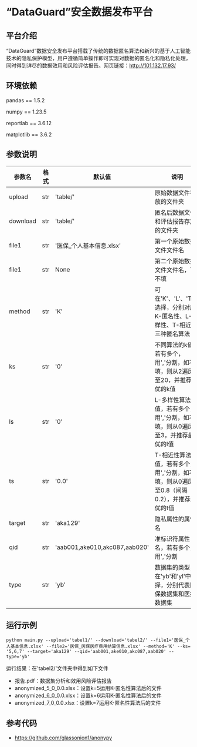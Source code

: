 # “DataGuard”安全数据发布平台

## 平台介绍

“DataGuard”数据安全发布平台搭载了传统的数据匿名算法和新兴的基于人工智能技术的隐私保护模型，用户遵循简单操作即可实现对数据的匿名化和隐私化处理，同时得到详尽的数据效用和风险评估报告。网页链接：http://101.132.17.93/

## 环境依赖

pandas == 1.5.2

numpy == 1.23.5

reportlab == 3.6.12

matplotlib == 3.6.2

## 参数说明

| 参数名   | 格式 | 默认值                        | 说明                                                         |
| -------- | ---- | ----------------------------- | ------------------------------------------------------------ |
| upload   | str  | 'table/'                      | 原始数据文件存放的文件夹                                     |
| download | str  | 'table/'                      | 匿名后数据文件和评估报告存放的文件夹                         |
| file1    | str  | '医保_个人基本信息.xlsx'      | 第一个原始数据文件文件名                                     |
| file1    | str  | None                          | 第二个原始数据文件文件名，可不填                             |
| method   | str  | 'K'                           | 可在'K'、'L'、'T'中选择，分别对应K-匿名性、L-多样性、T-相近性三种匿名算法 |
| ks       | str  | '0'                           | 不同算法的k值，若有多个，用','分割，如不填，则从2遍历至20，并推荐最优的k值 |
| ls       | str  | '0'                           | L-多样性算法的l值，若有多个，用','分割，如不填，则从0遍历至3，并推荐最优的l值 |
| ts       | str  | '0.0'                         | T-相近性算法的t值，若有多个，用','分割，如不填，则从0遍历至0.8（间隔0.2），并推荐最优的t值 |
| target   | str  | 'aka129'                      | 隐私属性的属性名                                             |
| qid      | str  | 'aab001,ake010,akc087,aab020' | 准标识符属性名，若有多个，用','分割                          |
| type     | str  | 'yb'                          | 数据集的类型，在'yb'和'yl'中选择，分别代表医保数据集和医疗数据集 |

## 运行示例

```shell
python main.py --upload='tabel1/' --download='tabel2/' --file1='医保_个人基本信息.xlsx' --file2='医保_医保医疗费用结算信息.xlsx' --method='K' --ks= '5,6,7' --target='aka129' --qid='aab001,ake010,akc087,aab020' --type='yb'
```

运行结果：在'tabel2/'文件夹中得到如下文件

- 报告.pdf：数据集分析和效用风险评估报告
- anonymized_5_0_0.0.xlsx：设置k=5运用K-匿名性算法后的文件
- anonymized_6_0_0.0.xlsx：设置k=6运用K-匿名性算法后的文件
- anonymized_7_0_0.0.xlsx：设置k=7运用K-匿名性算法后的文件

## 参考代码
- https://github.com/glassonion1/anonypy
